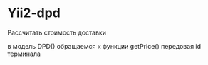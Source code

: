 # Yii2-dpd

Рассчитать стоимость доставки

в модель DPD() обращаемся к функции getPrice() передовая id терминала 